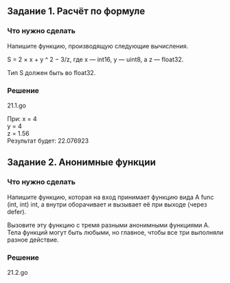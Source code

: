 ## Задание 1. Расчёт по формуле
### Что нужно сделать
Напишите функцию, производящую следующие вычисления.

S = 2 × x + y ^ 2 − 3/z, где x — int16, y — uint8, a z — float32.

Тип S должен быть во float32.

### Решение
21.1.go  

При:
x = 4                                            
y = 4                                            
z = 1.56         
Результат будет:
22.076923




## Задание 2. Анонимные функции
### Что нужно сделать
Напишите функцию, которая на вход принимает функцию вида A func (int, int) int, а внутри оборачивает и вызывает её при выходе (через defer).

Вызовите эту функцию с тремя разными анонимными функциями A. Тела функций могут быть любыми, но главное, чтобы все три выполняли разное действие.

### Решение
21.2.go